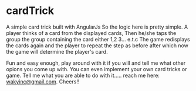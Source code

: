 # cardTrick
A simple card trick built with AngularJs
So the logic here is pretty simple. A player thinks of a card from the displayed cards,
Then he/she taps the group the group containing the card either 1,2 3... e.t.c
The game redisplays the cards again and the player to repeat the step as before after which now the
game will determine the player's card.

Fun and easy enough, play around with it if you will and tell me what other opions you come up with. 
You can even implement your own card tricks or game. Tell me what you are able to do with it..... reach me here: wakyinc@gmail.com.  Cheers!!
